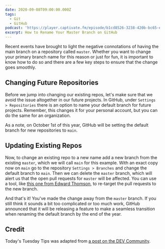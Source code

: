 ```yaml
---
date: 2020-09-08T09:00:00.000Z
tags:
  - Git
  - GitHub
podcast: 'https://player.captivate.fm/episode/b1cd8526-3238-420b-bc65-e7f9149a3529'
excerpt: How to Rename Your Master Branch on GitHub
---
```


Recent events have brought to light the negative connotations of having the main branch on a repository called `master`. Whether you want to change your primary branch name for this reason or just for fun, it is important to know how to do so and there are a few key steps to ensure that the change goes smoothly.

## Changing Future Repositories

Before we jump into changing our existing repos, let's make sure that we avoid the issue altogether in our future projects. In GitHub, under `Settings > Repositories` there is an option to name your default branch for future projects. Remember, this changes it for your personal account, but you can do the same for an organization.

As a note, on October 1st of this year, GitHub will be setting the default branch for new repositories to `main`.

## Updating Existing Repos

Now, to change an existing repo to a new name add a new branch from the existing `master`, which we will call `main` for this example. With an exact copy now on `main` go to the repository `Settings > Branches` and change the default branch to `main`. Then we can delete the `master` branch, which will alert us that the open pull requests for `master` will be affected. You can use a tool, like [this one from Edward Thomson](https://github.com/ethomson/retarget_prs), to re-target the pull requests to the new branch.

And that's it! You've made the change away from the `master` branch. If you still think it sounds a bit too complicated or too much work, GitHub announced that it will be releasing a feature to make a seamless transition when renaming the default branch by the end of the year.

## Credit

Today's Tuesday Tips was adapted from [a post on the DEV Community](https://dev.to/tracycss/renaming-your-master-branch-to-main-in-github-24cm).
